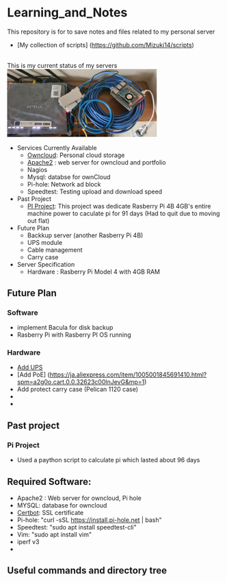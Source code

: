 # Learning_and_Notes
This repository is for to save notes and files related to my personal server
<br>

- [My collection of scripts] (https://github.com/Mizuki14/scripts)
<br>
This is my current status of my servers
<br>
<img src=current_server.jpg width=350 height=auto>

- Services Currently Available
  - [Owncloud](https://github.com/Mizuki14/Learning_and_Notes/tree/main/Owncloud): Personal cloud storage 
  - [Apache2](https://github.com/Mizuki14/Learning_and_Notes/tree/main/Apache2) : web server for owncloud and portfolio
  - Nagios
  - Mysql: databse for ownCloud
  - Pi-hole: Network ad block 
  - Speedtest: Testing upload and download speed
- Past Project
  - [PI Project](https://github.com/Mizuki14/Learning_and_Notes/tree/main/Pi_Project): This project was dedicate Rasberry Pi 4B 4GB's entire machine power to caculate pi for 91 days (Had to quit due to moving out flat)
- Future Plan
  - Backkup server (another Rasberry Pi 4B)
  - UPS module
  - Cable management
  - Carry case
- Server Specification
  - Hardware : Rasberry Pi Model 4 with 4GB RAM
## Future Plan
### Software <br>
- implement Bacula for disk backup 
- Rasberry Pi with Rasberry PI OS running
### Hardware
- [Add UPS](https://github.com/Mizuki14/Learning_and_Notes/blob/main/Future_Plan/upgrade_pi_server) 
- [Add PoE] (https://ja.aliexpress.com/item/1005001845691410.html?spm=a2g0o.cart.0.0.32623c00lnJevG&mp=1)
- Add protect carry case (Pelican 1120  case)
- 
- 
## Past project
### Pi Project 
- Used a paython script to calculate pi which lasted about 96 days 
## Required Software:
- Apache2 : Web server for owncloud, Pi hole
- MYSQL: database for owncloud
- [Certbot](https://github.com/Mizuki14/Learning_and_Notes/blob/main/Basic%20Setup/Let's%20Encrypt.txt): SSL certificate
- Pi-hole: "curl -sSL https://install.pi-hole.net | bash"
- Speedtest: "sudo apt install speedtest-cli"
- Vim: "sudo apt install vim"
- iperf v3
- 



## Useful commands and directory tree

